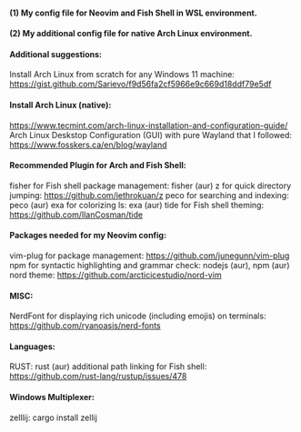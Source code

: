 #### (1) My config file for Neovim and Fish Shell in WSL environment.
#### (2) My additional config file for native Arch Linux environment.

#### Additional suggestions:
Install Arch Linux from scratch for any Windows 11 machine:
https://gist.github.com/Sarievo/f9d56fa2cf5966e9c669d18ddf79e5df

#### Install Arch Linux (native): 
https://www.tecmint.com/arch-linux-installation-and-configuration-guide/
Arch Linux Deskstop Configuration (GUI) with pure Wayland that I followed:
https://www.fosskers.ca/en/blog/wayland

#### Recommended Plugin for Arch and Fish Shell:
fisher for Fish shell package management: fisher (aur)
z for quick directory jumping: https://github.com/jethrokuan/z
peco for searching and indexing: peco (aur)
exa for colorizing ls: exa (aur)
tide for Fish shell theming: https://github.com/IlanCosman/tide

#### Packages needed for my Neovim config:
vim-plug for package management: https://github.com/junegunn/vim-plug
npm for syntactic highlighting and grammar check: nodejs (aur), npm (aur)
nord theme: https://github.com/arcticicestudio/nord-vim

#### MISC:
NerdFont for displaying rich unicode (including emojis) on terminals: https://github.com/ryanoasis/nerd-fonts

#### Languages:
RUST: rust (aur)
additional path linking for Fish shell: https://github.com/rust-lang/rustup/issues/478

#### Windows Multiplexer:
zelllij: cargo install zellij
